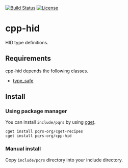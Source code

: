 [![Build Status](https://github.com/pqrs-org/cpp-hid/workflows/CI/badge.svg)](https://github.com/pqrs-org/cpp-hid/actions)
[![License](https://img.shields.io/badge/license-Boost%20Software%20License-blue.svg)](https://github.com/pqrs-org/cpp-hid/blob/master/LICENSE.md)

# cpp-hid

HID type definitions.

## Requirements

cpp-hid depends the following classes.

-   [type_safe](https://github.com/foonathan/type_safe)

## Install

### Using package manager

You can install `include/pqrs` by using [cget](https://github.com/pfultz2/cget).

```shell
cget install pqrs-org/cget-recipes
cget install pqrs-org/cpp-hid
```

### Manual install

Copy `include/pqrs` directory into your include directory.
